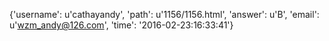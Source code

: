 {'username': u'cathayandy', 'path': u'1156/1156.html', 'answer': u'B', 'email': u'wzm_andy@126.com', 'time': '2016-02-23:16:33:41'}